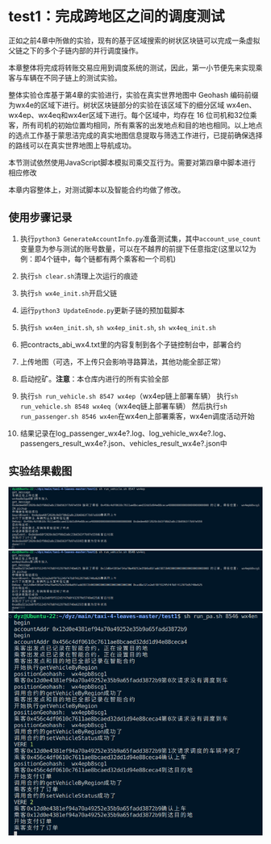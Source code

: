 # test1：完成跨地区之间的调度测试
正如之前4章中所做的实验，现有的基于区域搜索的树状区块链可以完成一条虚拟父链之下的多个子链内部的并行调度操作。

本章整体将完成将转账交易应用到调度系统的测试，因此，第一小节便先来实现乘客与车辆在不同子链上的测试实验。

整体实验仓库基于第4章的实验进行，实验在真实世界地图中 Geohash 编码前缀为wx4e的区域下进行。树状区块链部分的实验在该区域下的细分区域 wx4en、wx4ep、wx4eq和wx4er区域下进行。每个区域中，均存在 16 位司机和32位乘客，所有司机的初始位置均相同，所有乘客的出发地点和目的地也相同。以上地点的选点工作基于蒙思洁完成的真实地图信息提取与筛选工作进行，已提前确保选择的路线可以在真实世界地图上导航成功。

本节测试依然使用JavaScript脚本模拟司乘交互行为。需要对第四章中脚本进行相应修改

本章内容整体上，对测试脚本以及智能合约均做了修改。

## 使用步骤记录

1. 执行`python3 GenerateAccountInfo.py`准备测试集，其中`account_use_count`变量意为参与测试的账号数量，可以在不越界的前提下任意指定(这里以12为例：即4个链中，每个链都有两个乘客和一个司机)
2. 执行`sh clear.sh`清理上次运行的痕迹
3. 执行`sh wx4e_init.sh`开启父链
4. 运行`python3 UpdateEnode.py`更新子链的预加载脚本
5. 执行`sh wx4en_init.sh`, `sh wx4ep_init.sh`, `sh wx4eq_init.sh`
6. 把contracts_abi_wx4.txt里的内容复制到各个子链控制台中，部署合约
7. 上传地图（可选，不上传只会影响寻路算法，其他功能全部正常）
8. 启动挖矿。**注意**：本仓库内进行的所有实验全部
9.  执行`sh run_vehicle.sh 8547 wx4ep`（wx4ep链上部署车辆）
    执行`sh run_vehicle.sh 8548 wx4eq`（wx4eq链上部署车辆）
    然后执行`sh run_passenger.sh 8546 wx4en`在wx4en上部署乘客，wx4en调度活动开始

10. 结果记录在log_passenger_wx4e?.log、log_vehicle_wx4e?.log、passengers_result_wx4e?.json、vehicles_result_wx4e?.json中

## 实验结果截图

![1.png](./assets/1.png)
![2.png](./assets/2.png)
![3.png](./assets/3.png)

